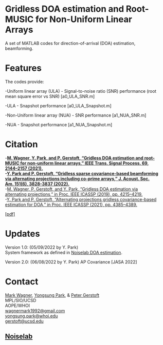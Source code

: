 # Gridless DOA estimation and Root-MUSIC for Non-Uniform Linear Arrays

A set of MATLAB codes for direction-of-arrival (DOA) estimation, beamforming.

# Features

The codes provide:

-Uniform linear array (ULA) - Signal-to-noise ratio (SNR) performance (root mean square error vs SNR) [a0_ULA_SNR.m]

-ULA - Snapshot performance [a0_ULA_Snapshot.m]

-Non-Uniform linear array (NUA) - SNR performance [a1_NUA_SNR.m]

-NUA - Snapshot performance [a1_NUA_Snapshot.m]

# Citation

-**[M. Wagner, Y. Park, and P. Gerstoft, “Gridless DOA estimation and root-MUSIC for non-uniform linear arrays,” IEEE Trans. Signal Process. 69, 2144–2157 (2021).](https://ieeexplore.ieee.org/abstract/document/9384289)  
-[Y. Park and P. Gerstoft, “Gridless sparse covariance-based beamforming via alternating projections including co-prime arrays,” J. Acoust. Soc. Am. 151(6), 3828-3837 (2022).](https://asa.scitation.org/doi/10.1121/10.0011617)**  
-[M. Wagner, P. Gerstoft, and Y. Park, “Gridless DOA estimation via alternating projections,” in Proc. IEEE ICASSP (2019), pp. 4215–4219.](https://ieeexplore.ieee.org/abstract/document/8682920)  
-[Y. Park and P. Gerstoft, “Alternating projections gridless covariance-based estimation for DOA,” in Proc. IEEE ICASSP (2021), pp. 4385–4389.](https://ieeexplore.ieee.org/abstract/document/9414972)  

[[pdf]](https://www.dropbox.com/sh/qgi9symf43rki41/AADSrGg567PS86_S4A7j6aWEa?dl=0)  

# Updates

Version 1.0: (05/09/2022 by Y. Park)  
System framework as defined in [Noiselab DOA estimation](http://noiselab.ucsd.edu/pub.html).

Version 2.0: (06/08/2022 by Y. Park)
AP Covariance [JASA 2022]

# Contact

[Mark Wagner](https://scholar.google.com/citations?user=Kbvgpm4AAAAJ&hl=en), [Yongsung Park](https://scholar.google.com/citations?user=jcMeNjMAAAAJ&hl=en&oi=ao), & [Peter Gerstoft](https://scholar.google.com/citations?user=oLMfDnYAAAAJ&hl=en)  
MPL/SIO/UCSD  
AOPE/WHOI  
wagnermark1992@gmail.com  
yongsung.park@whoi.edu  
gerstoft@ucsd.edu  
## [Noiselab](http://noiselab.ucsd.edu/)
